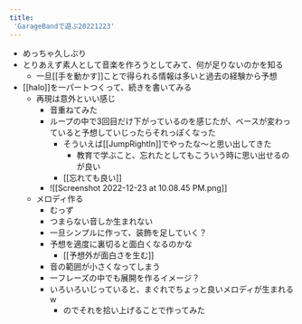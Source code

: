 ```yaml
---
title:
 'GarageBandで遊ぶ20221223'
---
```

- めっちゃ久しぶり
- とりあえず素人として音楽を作ろうとしてみて、何が足りないのかを知る 
	- 一旦[[手を動かす]]ことで得られる情報は多いと過去の経験から予想
- [[halo]]を一パートつくって、続きを書いてみる
	- 再現は意外といい感じ
		- 音重ねてみた
		- ループの中で3回目だけ下がっているのを感じたが、ベースが変わっていると予想していじったらそれっぽくなった
			- そういえば[[JumpRightIn]]でやったな〜と思い出してきた
				- 教育で学ぶこと、忘れたとしてもこういう時に思い出せるのが良い
			- [[忘れても良い]]
		- ![[Screenshot 2022-12-23 at 10.08.45 PM.png]]
	- メロディ作る
		- むっず
		- つまらない音しか生まれない
		- 一旦シンプルに作って、装飾を足していく？
		- 予想を適度に裏切ると面白くなるのかな
			- [[予想外が面白さを生む]]
		- 音の範囲が小さくなってしまう
		- 一フレーズの中でも展開を作るイメージ？
		- いろいろいじっていると、まぐれでちょっと良いメロディが生まれるw
			- のでそれを拾い上げることで作ってみた